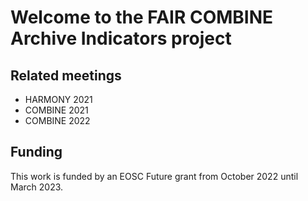 # Welcome to the FAIR COMBINE Archive Indicators project


## Related meetings

* HARMONY 2021
* COMBINE 2021
* COMBINE 2022

## Funding
This work is funded by an EOSC Future grant from October 2022 until March 2023. 

